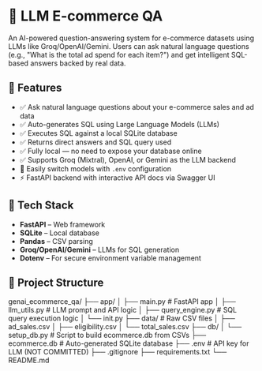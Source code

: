 # 🛒 LLM E-commerce QA

An AI-powered question-answering system for e-commerce datasets using LLMs like Groq/OpenAI/Gemini. Users can ask natural language questions (e.g., "What is the total ad spend for each item?") and get intelligent SQL-based answers backed by real data.

## 📌 Features

- ✅ Ask natural language questions about your e-commerce sales and ad data
- ✅ Auto-generates SQL using Large Language Models (LLMs)
- ✅ Executes SQL against a local SQLite database
- ✅ Returns direct answers and SQL query used
- ✅ Fully local — no need to expose your database online
- ✅ Supports Groq (Mixtral), OpenAI, or Gemini as the LLM backend
- 🔄 Easily switch models with `.env` configuration
- ⚡ FastAPI backend with interactive API docs via Swagger UI

## 🚀 Tech Stack

- **FastAPI** – Web framework
- **SQLite** – Local database
- **Pandas** – CSV parsing
- **Groq/OpenAI/Gemini** – LLMs for SQL generation
- **Dotenv** – For secure environment variable management

## 📁 Project Structure
genai_ecommerce_qa/
├── app/
│ ├── main.py # FastAPI app
│ ├── llm_utils.py # LLM prompt and API logic
│ ├── query_engine.py # SQL query execution logic
│ └── init.py
├── data/ # Raw CSV files
│ ├── ad_sales.csv
│ ├── eligibility.csv
│ └── total_sales.csv
├── db/
│ └── setup_db.py # Script to build ecommerce.db from CSVs
├── ecommerce.db # Auto-generated SQLite database
├── .env # API key for LLM (NOT COMMITTED)
├── .gitignore
├── requirements.txt
└── README.md
